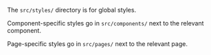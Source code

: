 The `src/styles/` directory is for global styles.

Component-specific styles go in `src/components/` next to the relevant component.

Page-specific styles go in `src/pages/` next to the relevant page.
